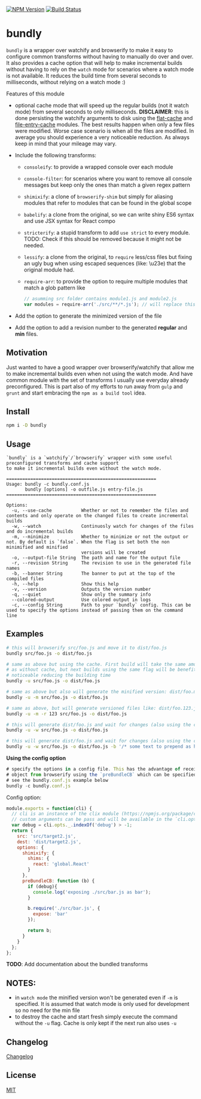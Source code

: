 [![NPM Version](http://img.shields.io/npm/v/bundly.svg?style=flat)](https://npmjs.org/package/bundly)
[![Build Status](http://img.shields.io/travis/royriojas/bundly.svg?style=flat)](https://travis-ci.org/royriojas/bundly)

# bundly
`bundly` is a wrapper over watchify and browserify to make it easy to configure common transforms without having to manually do over and over. It also provides a cache option that will help to make incremental builds without having to rely on the `watch` mode for scenarios where a watch mode is not available. It reduces the build time from several seconds to milliseconds, without relying on a watch mode :)

Features of this module
- optional cache mode that will speed up the regular builds (not it watch mode) from several seconds to only milliseconds.
  **DISCLAIMER**: this is done persisting the watchify arguments to disk using the [flat-cache](https://npmjs.org/package/flat-cache) and
  [file-entry-cache](https://npmjs.org/package/file-entry-cache) modules. The best results happen when only a few files were modified. Worse case scenario is when all the files are modified. In average you should experience a very noticeable reduction. As always keep in mind that your mileage may vary.
- Include the following transforms:
  - `consoleify`: to provide a wrapped console over each module
  - `console-filter`: for scenarios where you want to remove all console messages but keep only the ones than match a given regex pattern
  - `shimixify`: a clone of `browserify-shim` but simply for aliasing modules that refer to modules that can be found in the global scope
  - `babelify`: a clone from the original, so we can write shiny ES6 syntax and use JSX syntax for React compo
  - `stricterify`: a stupid transform to add `use strict` to every module. TODO: Check if this should be removed because it
     might not be needed.
  - `lessify`: a clone from the original, to `require` less/css files but fixing an ugly bug when using escaped sequences (like: \u23e)
     that the original module had.
  - `require-arr`: to provide the option to require multiple modules that match a glob pattern like

    ```javascript
    // asumming src folder contains module1.js and module2.js
    var modules = require-arr('./src/**/*.js'); // will replace this by an array of [ require('src/module1.js'), require('src/module2.js')]
    ```

- Add the option to generate the minimized version of the file
- Add the option to add a revision number to the generated **regular** and **min** files.

## Motivation
Just wanted to have a good wrapper over browserify/watchify that allow me to make incremental builds even when not using the watch mode.
And have common module with the set of transforms I usually use everyday already preconfigured. This is part also of my efforts to run away from `gulp` and `grunt` and start embracing the `npm as a build tool` idea.

## Install

```bash
npm i -D bundly
```

## Usage

```
`bundly` is a `watchify`/`browserify` wrapper with some useful preconfigured transforms and cache support
to make it incremental builds even without the watch mode.

========================================================
Usage: bundly -c bundly.conf.js
       bundly [options] -o outfile.js entry-file.js
========================================================

Options:
  -u, --use-cache           Whether or not to remember the files and contents and only operate on the changed files to create incremental builds
  -w, --watch               Continuosly watch for changes of the files and do incremental builds
  -m, --minimize            Whether to minimize or not the output or not. By default is `false`. When the flag is set both the non minimified and minified
                            versions will be created
  -o, --output-file String  The path and name for the output file
  -r, --revision String     The revision to use in the generated file names
  -b, --banner String       The banner to put at the top of the compiled files
  -h, --help                Show this help
  -v, --version             Outputs the version number
  -q, --quiet               Show only the summary info
  --colored-output          Use colored output in logs
  -c, --config String       Path to your `bundly` config. This can be used to specify the options instead of passing them on the command line
```

## Examples

```bash
# this will browserify src/foo.js and move it to dist/foo.js
bundly src/foo.js -o dist/foo.js

# same as above but using the cache. First build will take the same amount of time
# as without cache, but next builds using the same flag will be benefited by the cache
# noticeable reducing the building time
bundly -u src/foo.js -o dist/foo.js

# same as above but also will generate the minified version: dist/foo.min.js
bundly -u -m src/foo.js -o dist/foo.js

# same as above, but will generate versioned files like: dist/foo.123.js and dist/foo.123.min.js
bundly -u -m -r 123 src/foo.js -o dist/foo.js

# this will generate dist/foo.js and wait for changes (also using the cache to speed up the build)
bundly -u -w src/foo.js -o dist/foo.js

# this will generate dist/foo.js and wait for changes (also using the cache to speed up the build)
bundly -u -w src/foo.js -o dist/foo.js -b '/* some text to prepend as headers of the files */'
```

**Using the config option**

```javascript
# specify the options in a config file. This has the advantage of receiving the bundle
# object from browserify using the `preBundleCB` which can be specified in the options
# see the bundly.conf.js example below
bundly -c bundly.conf.js
```
Config option:

```javascript
module.exports = function(cli) {
  // cli is an instance of the clix module (https://npmjs.org/package/clix)
  // custom arguments can be pass and will be available in the `cli.opts._` array
  var debug = cli.opts._.indexOf('debug') > -1;
  return {
    src: 'src/target2.js',
    dest: 'dist/target2.js',
    options: {
      shimixify: {
        shims: {
          react: 'global.React'
        }
      },
      preBundleCB: function (b) {
        if (debug){
          console.log('exposing ./src/bar.js as bar');
        }

        b.require('./src/bar.js', {
          expose: 'bar'
        });

        return b;
      }
    }
  };
};
```

**TODO**: Add documentation about the bundled transforms

## NOTES:

- in `watch mode` the minified version won't be generated even if `-m` is specified. It is assumed that watch mode is only used for
  development so no need for the min file
- to destroy the cache and start fresh simply execute the command without the `-u` flag. Cache is only kept if the next run also uses `-u`

## Changelog

[Changelog](./changelog.md)

## License

[MIT](./LICENSE)
